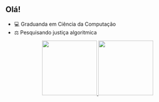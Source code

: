 ## Olá! 

- 💻 Graduanda em Ciência da Computação
- ⚖️ Pesquisando justiça algoritmica

<div align="center">
  <a href="https://github.com/cassiasilvaR">
  <img height="150em" src="https://github-readme-stats.vercel.app/api?username=cassiasilvaR&show_icons=true&theme=dracula&include_all_commits=true&count_private=true"/>
  <img height="150em" src="https://github-readme-stats.vercel.app/api/top-langs/?username=cassiasilvaR&layout=compact&langs_count=7&theme=dracula"/>
</div>  


